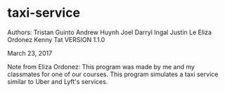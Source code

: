 # taxi-service

Authors: Tristan Guinto
	 Andrew Huynh
	 Joel Darryl Ingal
	 Justin Le
	 Eliza Ordonez
	 Kenny Tat
VERSION 1.1.0

March 23, 2017

Note from Eliza Ordonez: This program was made by me and my classmates for one of our courses. This program simulates a taxi service similar to Uber and Lyft's services.
